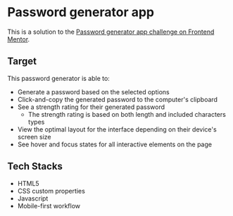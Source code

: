 # Password generator app

This is a solution to the [Password generator app challenge on Frontend Mentor](https://www.frontendmentor.io/challenges/password-generator-app-Mr8CLycqjh).

## Target

This password generator is able to:

- Generate a password based on the selected options
- Click-and-copy the generated password to the computer's clipboard
- See a strength rating for their generated password
  - The strength rating is based on both length and included characters types
- View the optimal layout for the interface depending on their device's screen size
- See hover and focus states for all interactive elements on the page

## Tech Stacks

- HTML5
- CSS custom properties
- Javascript
- Mobile-first workflow
